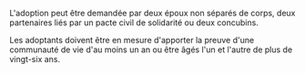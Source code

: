 L'adoption peut être demandée par deux époux non séparés de corps, deux partenaires liés par un pacte civil de solidarité ou deux concubins.  

  

Les adoptants doivent être en mesure d'apporter la preuve d'une communauté de vie d'au moins un an ou être âgés l'un et l'autre de plus de vingt-six ans.

